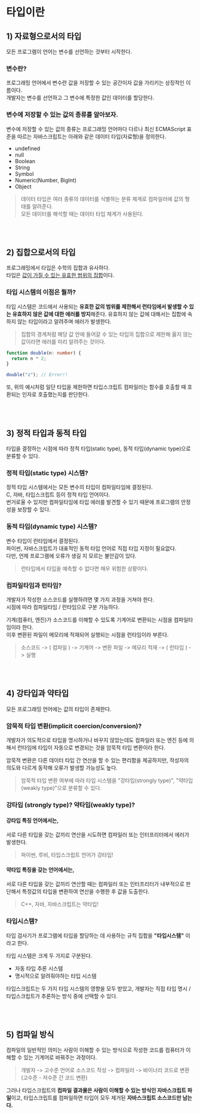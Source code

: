 # 타입이란

## 1) 자료형으로서의 타입

모든 프로그램이 언어는 변수를 선언하는 것부터 시작한다.

### 변수란?

프로그래밍 언어에서 변수란 값을 저장할 수 있는 공간이자 값을 가리키는 상징적인 이름이다.<br />
개발자는 변수를 선언하고 그 변수에 특정한 값인 데이터를 할당한다.

### 변수에 저장할 수 있는 값의 종류를 알아보자.

변수에 저장할 수 있는 값의 종류는 프로그래밍 언어마다 다르나 최신 ECMAScript 표준을 따르는 자바스크립트는 아래와 같은 데이터 타입(자료형)을 정의한다.

- undefined
- null
- Boolean
- String
- Symbol
- Numeric(Number, BigInt)
- Object

> 데이터 타입은 여러 종류의 데이터를 식별하는 분류 체계로 컴파일러에 값의 형태를 알려준다. <br /> 모든 데이터를 해석할 때는 데이터 타입 체계가 사용된다.

<br />
<br />

## 2) 집합으로서의 타입

프로그래밍에서 타입은 수학의 집합과 유사하다. <br />
타입은 <u>값이 가질 수 있는 유효한 범위의 집합</u>이다.

### 타입 시스템의 이점은 뭘까?

타입 시스템은 코드에서 사용되는 **유효한 값의 범위를 제한해서 런타임에서 발생할 수 있는 유효하지 않은 값에 대한 에러를 방지**해준다.
유효하지 않는 값에 대해서는 집합에 속하지 않는 타입이라고 알려주며 에러가 발생한다.

> 집합의 경계처럼 해당 값 안에 들어갈 수 있는 타입의 집합으로 제한해 옳지 않는 값이라면 에러를 미리 알려주는 것이다.

```ts
function double(n: number) {
  return n * 2;
}

double("z"); // Error!!
```

또, 위의 예시처럼 일단 타입을 제한하면 타입스크립트 컴파일러는 함수를 호출할 때 호환되는 인자로 호출했는지를 판단한다.

<br />
<br />

## 3) 정적 타입과 동적 타입

타입을 결정하는 시점에 따라 정적 타입(static type), 동적 타입(dynamic type)으로 분류할 수 있다.

### 정적 타입(static type) 시스템?

정적 타입 시스템에서는 모든 변수의 타입이 컴파일타임에 결정된다. <br />
C, 자바, 타입스크립트 등이 정적 타입 언어이다.<br />
번거로울 수 있지만 컴파일타임에 타입 에러를 발견할 수 있기 때문에 프로그램의 안정성을 보장할 수 있다.

### 동적 타입(dynamic type) 시스템?

변수 타입이 런타임에서 결정된다.<br />
파이썬, 자바스크립트가 대표적인 동적 타입 언어로 직접 타입 지정이 필요없다. <br />
다만, 언제 프로그램에 오류가 생길 지 모르는 불안감이 있다.

> 런타입에서 타입을 예측할 수 없다면 매우 위험한 상황이다.

### 컴파일타임과 런타임?

개발자가 작성한 소스코드를 실행하려면 몇 가지 과정을 거쳐야 한다.<br />
시점에 따라 컴파일타임 / 런타임으로 구분 가능하다.

기계(컴퓨터, 엔진)가 소스코드를 이해할 수 있도록 기계어로 변환되는 시점을 컴파일타임이라 한다.<br /> 이후 변환된 파일이 메모리에 적재되어 실행되는 시점을 런타임이라 부른다.

> 소스코드 -> ( 컴파일 ) -> 기계어 -> 변환 파일 -> 메모리 적재 -> ( 런타임 ) -> 실행

<br />
<br />

## 4) 강타입과 약타입

모든 프로그래밍 언어에는 값의 타입이 존재한다.

### 암묵적 타입 변환(implicit coercion/conversion)?

개발자가 의도적으로 타입을 명시하거나 바꾸지 않았는데도 컴파일러 또는 엔진 등에 의해서 런타임에 타입이 자동으로 변경되는 것을 암묵적 타입 변환이라 한다.

암묵적 변환은 다른 데이터 타입 간 연산을 할 수 있는 편리함을 제공하지만, 작성자의 의도와 다르게 동작해 오류가 발생할 가능성도 높다.

> 암묵적 타입 변환 여부에 따라 타입 시스템을 "강타입(strongly type)", "약타입(weakly type)"으로 분류할 수 있다.

### 강타입 (strongly type)? 약타입(weakly type)?

#### 강타입 특징 언어에서는,

서로 다른 타입을 갖는 값끼리 연산을 시도하면 컴파일러 또는 인터프리터에서 에러가 발생한다.

> 파이썬, 루비, 타입스크립트 언어가 강타입!

#### 약타입 특징을 갖는 언어에서는,

서로 다른 타입을 갖는 값끼리 연산할 때는 컴파일러 또는 인터프리터가 내부적으로 판단해서 특정값의 타입을 변환하여 연산을 수행한 후 값을 도출한다.

> C++, 자바, 자바스크립트는 약타입!

### 타입시스템?

타입 검사기가 프로그램에 타입을 할당하는 데 사용하는 규칙 집합을 **"타입시스템"** 이라고 한다.

타입 시스템은 크게 두 가지로 구분된다.

- 자동 타입 추론 시스템
- 명시적으로 알려줘야하는 타입 시스템

타입스크립트는 두 가지 타입 시스템의 영향을 모두 받았고, 개발자는 직접 타입 명시 / 타입스크립트가 추론하는 방식 중에 선택할 수 있다.

<br />
<br />

## 5) 컴파일 방식

컴파일의 일반적인 의미는 사람이 이해할 수 있는 방식으로 작성한 코드를 컴퓨터가 이해할 수 있는 기계어로 바꿔주는 과정이다.

> 개발자 -> 고수준 언어로 소스코드 작성 -> 컴파일러 -> 바이너리 코드로 변환(고수준 - 저수준 간 코드 변환)

그러나 타입스크립트의 **컴파일 결과물은 사람이 이해할 수 있는 방식인 자바스크립트 파일**이고, 타입스크립트를 컴파일하면 타입이 모두 제거된 **자바스크립트 소스코드만 남는다.**

